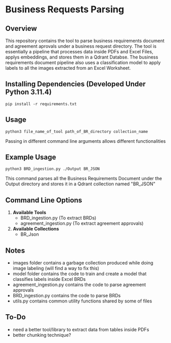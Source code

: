 # Business Requests Parsing

## Overview
This repository contains the tool to parse business requirements document and agreement aprovals under a business request directory.
The tool is essentially a pipeline that processes data inside PDFs and Excel Files, applys embeddings, and stores them in a Qdrant Databse.
The business requirements document pipeline also uses a classification model to apply labels to all the images extracted from an Excel Worksheet.

## Installing Dependencies (Developed Under Python 3.11.4)
   ```
   pip install -r requirements.txt
   ```

## Usage
```
python3 file_name_of_tool path_of_BR_directory collection_name 
```

Passing in different command line arguments allows different functionalities

## Example Usage
```
python3 BRD_ingestion.py ./Output BR_JSON
```

This command parses all the Business Requirements Document under the Output directory and stores it in a Qdrant collection named "BR_JSON"

## Command Line Options
1. **Available Tools**
   - BRD_ingestion.py (To extract BRDs)
   - agreement_ingestion.py (To extract agreement approvals)
2. **Available Collections**
   - BR_Json

## Notes
   - images folder contains a garbage collection produced while doing image labeling (will find a way to fix this)
   - model folder contains the code to train and create a model that classifies labels inside Excel BRDs
   - agreement_ingestion.py contains the code to parse agreement approvals
   - BRD_ingestion.py contains the code to parse BRDs
   - utils.py contains common utility functions shared by some of files

## To-Do
   - need a better tool/library to extract data from tables inside PDFs
   - better chunking technique?
